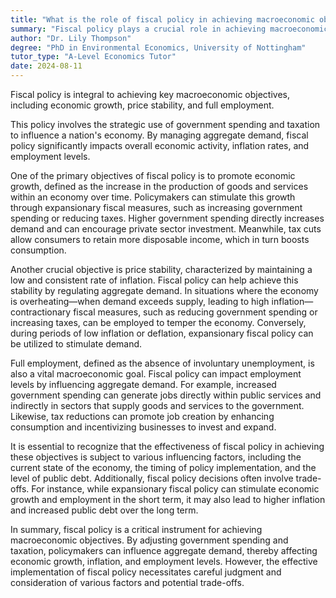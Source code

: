 ```yaml
---
title: "What is the role of fiscal policy in achieving macroeconomic objectives?"
summary: "Fiscal policy plays a crucial role in achieving macroeconomic objectives such as economic growth, price stability, and full employment."
author: "Dr. Lily Thompson"
degree: "PhD in Environmental Economics, University of Nottingham"
tutor_type: "A-Level Economics Tutor"
date: 2024-08-11
---
```


Fiscal policy is integral to achieving key macroeconomic objectives, including economic growth, price stability, and full employment.

This policy involves the strategic use of government spending and taxation to influence a nation's economy. By managing aggregate demand, fiscal policy significantly impacts overall economic activity, inflation rates, and employment levels.

One of the primary objectives of fiscal policy is to promote economic growth, defined as the increase in the production of goods and services within an economy over time. Policymakers can stimulate this growth through expansionary fiscal measures, such as increasing government spending or reducing taxes. Higher government spending directly increases demand and can encourage private sector investment. Meanwhile, tax cuts allow consumers to retain more disposable income, which in turn boosts consumption.

Another crucial objective is price stability, characterized by maintaining a low and consistent rate of inflation. Fiscal policy can help achieve this stability by regulating aggregate demand. In situations where the economy is overheating—when demand exceeds supply, leading to high inflation—contractionary fiscal measures, such as reducing government spending or increasing taxes, can be employed to temper the economy. Conversely, during periods of low inflation or deflation, expansionary fiscal policy can be utilized to stimulate demand.

Full employment, defined as the absence of involuntary unemployment, is also a vital macroeconomic goal. Fiscal policy can impact employment levels by influencing aggregate demand. For example, increased government spending can generate jobs directly within public services and indirectly in sectors that supply goods and services to the government. Likewise, tax reductions can promote job creation by enhancing consumption and incentivizing businesses to invest and expand.

It is essential to recognize that the effectiveness of fiscal policy in achieving these objectives is subject to various influencing factors, including the current state of the economy, the timing of policy implementation, and the level of public debt. Additionally, fiscal policy decisions often involve trade-offs. For instance, while expansionary fiscal policy can stimulate economic growth and employment in the short term, it may also lead to higher inflation and increased public debt over the long term.

In summary, fiscal policy is a critical instrument for achieving macroeconomic objectives. By adjusting government spending and taxation, policymakers can influence aggregate demand, thereby affecting economic growth, inflation, and employment levels. However, the effective implementation of fiscal policy necessitates careful judgment and consideration of various factors and potential trade-offs.
    